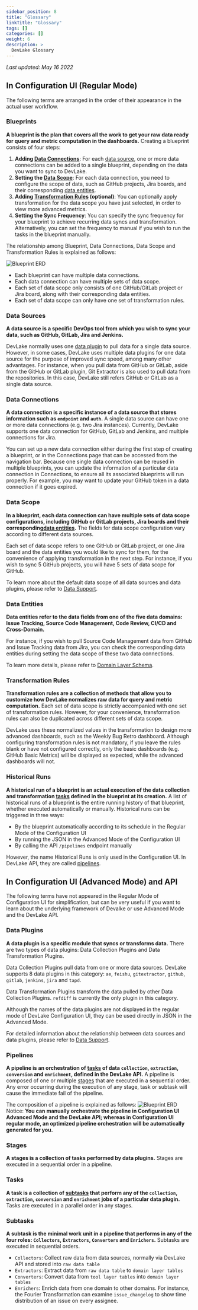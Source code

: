 ```yaml
---
sidebar_position: 8
title: "Glossary"
linkTitle: "Glossary"
tags: []
categories: []
weight: 6
description: >
  DevLake Glossary
---
```


*Last updated: May 16 2022*


## In Configuration UI (Regular Mode)

The following terms are arranged in the order of their appearance in the actual user workflow.

### Blueprints
**A blueprint is the plan that covers all the work to get your raw data ready for query and metric computation in the dashboards.** Creating a blueprint consists of four steps:
1. **Adding [Data Connections](Glossary.md#data-connections)**: For each [data source](Glossary.md#data-sources), one or more data connections can be added to a single blueprint, depending on the data you want to sync to DevLake.
2. **Setting the [Data Scope](Glossary.md#data-scope)**: For each data connection, you need to configure the scope of data, such as GitHub projects, Jira boards, and their corresponding [data entities](Glossary.md#data-entities).
3. **Adding [Transformation Rules](Glossary.md#transformation-rules) (optional)**: You can optionally apply transformation for the data scope you have just selected, in order to view more advanced metrics.
3. **Setting the Sync Frequency**: You can specify the sync frequency for your blueprint to achieve recurring data syncs and transformation. Alternatively, you can set the frequency to manual if you wish to run the tasks in the blueprint manually.

The relationship among Blueprint, Data Connections, Data Scope and Transformation Rules is explained as follows:

![Blueprint ERD](/img/Glossary/blueprint-erd.svg)
- Each blueprint can have multiple data connections.
- Each data connection can have multiple sets of data scope.
- Each set of data scope only consists of one GitHub/GitLab project or Jira board, along with their corresponding data entities.
- Each set of data scope can only have one set of transformation rules.

### Data Sources
**A data source is a specific DevOps tool from which you wish to sync your data, such as GitHub, GitLab, Jira and Jenkins.**

DevLake normally uses one [data plugin](Glossary.md#data-plugins) to pull data for a single data source. However, in some cases, DevLake uses multiple data plugins for one data source for the purpose of improved sync speed, among many other advantages. For instance, when you pull data from GitHub or GitLab, aside from the GitHub or GitLab plugin, Git Extractor is also used to pull data from the repositories. In this case, DevLake still refers GitHub or GitLab as a single data source.

### Data Connections
**A data connection is a specific instance of a data source that stores information such as `endpoint` and `auth`.** A single data source can have one or more data connections (e.g. two Jira instances). Currently, DevLake supports one data connection for GitHub, GitLab and Jenkins, and multiple connections for Jira.

You can set up a new data connection either during the first step of creating a blueprint, or in the Connections page that can be accessed from the navigation bar. Because one single data connection can be reused in multiple blueprints, you can update the information of a particular data connection in Connections, to ensure all its associated blueprints will run properly. For example, you may want to update your GitHub token in a data connection if it goes expired.

### Data Scope
**In a blueprint, each data connection can have multiple sets of data scope configurations, including GitHub or GitLab projects, Jira boards and their corresponding[data entities](Glossary.md#data-entities).** The fields for data scope configuration vary according to different data sources.

Each set of data scope refers to one GitHub or GitLab project, or one Jira board and the data entities you would like to sync for them, for the convenience of applying transformation in the next step. For instance, if you wish to sync 5 GitHub projects, you will have 5 sets of data scope for GitHub.

To learn more about the default data scope of all data sources and data plugins, please refer to [Data Support](./DataModels/DataSupport.md).

### Data Entities
**Data entities refer to the data fields from one of the five data domains: Issue Tracking, Source Code Management, Code Review, CI/CD and Cross-Domain.**

For instance, if you wish to pull Source Code Management data from GitHub and Issue Tracking data from Jira, you can check the corresponding data entities during setting the data scope of these two data connections.

To learn more details, please refer to [Domain Layer Schema](./DataModels/DevLakeDomainLayerSchema.md).

### Transformation Rules
**Transformation rules are a collection of methods that allow you to customize how DevLake normalizes raw data for query and metric computation.** Each set of data scope is strictly accompanied with one set of transformation rules. However, for your convenience, transformation rules can also be duplicated across different sets of data scope.

DevLake uses these normalized values in the transformation to design more advanced dashboards, such as the Weekly Bug Retro dashboard. Although configuring transformation rules is not mandatory, if you leave the rules blank or have not configured correctly, only the basic dashboards (e.g. GitHub Basic Metrics) will be displayed as expected, while the advanced dashboards will not.

### Historical Runs
**A historical run of a blueprint is an actual execution of the data collection and transformation [tasks](Glossary.md#tasks) defined in the blueprint at its creation.** A list of historical runs of a blueprint is the entire running history of that blueprint, whether executed automatically or manually. Historical runs can be triggered in three ways:
- By the blueprint automatically according to its schedule in the Regular Mode of the Configuration UI
- By running the JSON in the Advanced Mode of the Configuration UI
- By calling the API `/pipelines` endpoint manually

However, the name Historical Runs is only used in the Configuration UI. In DevLake API, they are called [pipelines](Glossary.md#pipelines).

## In Configuration UI (Advanced Mode) and API

The following terms have not appeared in the Regular Mode of Configuration UI for simplification, but can be very useful if you want to learn about the underlying framework of Devalke or use Advanced Mode and the DevLake API.

### Data Plugins
**A data plugin is a specific module that syncs or transforms data.** There are two types of data plugins: Data Collection Plugins and Data Transformation Plugins.

Data Collection Plugins pull data from one or more data sources. DevLake supports 8 data plugins in this category: `ae`, `feishu`, `gitextractor`, `github`, `gitlab`, `jenkins`, `jira` and `tapd`.

Data Transformation Plugins transform the data pulled by other Data Collection Plugins. `refdiff` is currently the only plugin in this category.

Although the names of the data plugins are not displayed in the regular mode of DevLake Configuration UI, they can be used directly in JSON in the Advanced Mode.

For detailed information about the relationship between data sources and data plugins, please refer to [Data Support](./DataModels/DataSupport.md).


### Pipelines
**A pipeline is an orchestration of [tasks](Glossary.md#tasks) of data `collection`, `extraction`, `conversion` and `enrichment`, defined in the DevLake API.** A pipeline is composed of one or multiple [stages](Glossary.md#stages) that are executed in a sequential order. Any error occurring during the execution of any stage, task or subtask will cause the immediate fail of the pipeline.

The composition of a pipeline is explained as follows:
![Blueprint ERD](/img/Glossary/pipeline-erd.svg)
Notice: **You can manually orchestrate the pipeline in Configuration UI Advanced Mode and the DevLake API; whereas in Configuration UI regular mode, an optimized pipeline orchestration will be automatically generated for you.**


### Stages
**A stages is a collection of tasks performed by data plugins.** Stages are executed in a sequential order in a pipeline.

### Tasks
**A task is a collection of [subtasks](Glossary.md#subtasks) that perform any of the `collection`, `extraction`, `conversion` and `enrichment` jobs of a particular data plugin.** Tasks are executed in a parallel order in any stages.

### Subtasks
**A subtask is the minimal work unit in a pipeline that performs in any of the four roles: `Collectors`, `Extractors`, `Converters` and `Enrichers`.** Subtasks are executed in sequential orders.
- `Collectors`: Collect raw data from data sources, normally via DevLake API and stored into `raw data table`
- `Extractors`: Extract data from `raw data table` to `domain layer tables`
- `Converters`: Convert data from `tool layer tables` into `domain layer tables`
- `Enrichers`: Enrich data from one domain to other domains. For instance, the Fourier Transformation can examine `issue_changelog` to show time distribution of an issue on every assignee.
